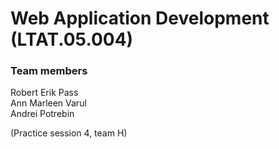 # Web Application Development (LTAT.05.004)

### Team members

Robert Erik Pass<br>
Ann Marleen Varul<br>
Andrei Potrebin

(Practice session 4, team H)
